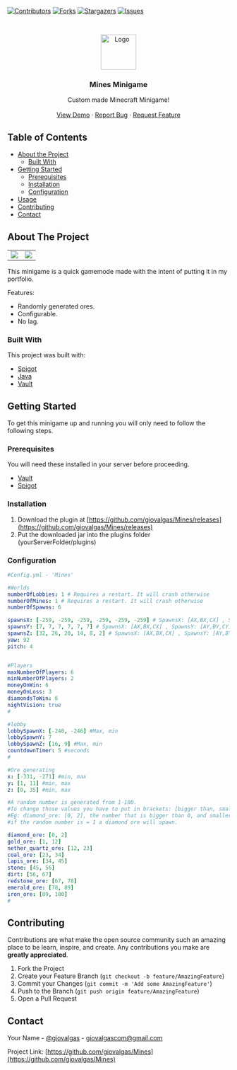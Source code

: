 <!-- PROJECT SHIELDS -->

[![Contributors][contributors-shield]][contributors-url]
[![Forks][forks-shield]][forks-url]
[![Stargazers][stars-shield]][stars-url]
[![Issues][issues-shield]][issues-url]


<!-- PROJECT LOGO -->
<br />
<p align="center">
  <a href="https://github.com/giovalgas/Mines">
    <img src="https://static.wikia.nocookie.net/minecraft/images/4/49/DiamondOreNew.png/revision/latest?cb=20190907223256" alt="Logo" width="80" height="80">
  </a>

  <h3 align="center">Mines Minigame</h3>

  <p align="center">
    Custom made Minecraft Minigame!
    <br />
    <br />
    <a href="https://youtu.be/jtKMocVHUZ0">View Demo</a>
    ·
    <a href="https://github.com/giovalgas/Mines/issues">Report Bug</a>
    ·
    <a href="https://github.com/giovalgas/Mines/issues">Request Feature</a>
  </p>
</p>



<!-- TABLE OF CONTENTS -->
## Table of Contents

* [About the Project](#about-the-project)
  * [Built With](#built-with)
* [Getting Started](#getting-started)
  * [Prerequisites](#prerequisites)
  * [Installation](#installation)
  * [Configuration](#configuration)
* [Usage](#usage)
* [Contributing](#contributing)
* [Contact](#contact)

<!-- ABOUT THE PROJECT -->
## About The Project
<table>
  <tr>
    <td><img src="https://i.gyazo.com/c0e7ac75d1aa75e9fd20bf070abc958c.gif"></td>
    <td><img src="https://i.gyazo.com/608f626fdd470ab7f8ea5e7207e1acba.gif"></td>
  </tr>
 </table>

This minigame is a quick gamemode made with the intent of putting it in my portfolio.

Features:
* Randomly generated ores.
* Configurable.
* No lag.

### Built With
This project was built with:
* [Spigot](https://www.spigotmc.org/)
* [Java](https://java.com/pt-BR/)
* [Vault](https://dev.bukkit.org/projects/vault)


<!-- GETTING STARTED -->
## Getting Started

To get this minigame up and running you will only need to follow the following steps.

### Prerequisites

You will need these installed in your server before proceeding.

* [Vault](https://dev.bukkit.org/projects/vault)
* [Spigot](https://www.spigotmc.org/)


### Installation

1. Download the plugin at [https://github.com/giovalgas/Mines/releases](https://github.com/giovalgas/Mines/releases)
2. Put the downloaded jar into the plugins folder (yourServerFolder/plugins)

### Configuration

```yaml
#Config.yml - 'Mines'

#Worlds
numberOfLobbies: 1 # Requires a restart. It will crash otherwise
numberOfMines: 1 # Requires a restart. It will crash otherwise
numberOfSpawns: 6

spawnsX: [-259, -259, -259, -259, -259, -259] # SpawnsX: [AX,BX,CX] , SpawnsY: [AY,BY,CY], SpawnsZ: [AZ,BZ,CZ]
spawnsY: [7, 7, 7, 7, 7, 7] # SpawnsX: [AX,BX,CX] , SpawnsY: [AY,BY,CY], SpawnsZ: [AZ,BZ,CZ]
spawnsZ: [32, 26, 20, 14, 8, 2] # SpawnsX: [AX,BX,CX] , SpawnsY: [AY,BY,CY], SpawnsZ: [AZ,BZ,CZ]
yaw: 92
pitch: 4


#Players
maxNumberOfPlayers: 6
minNumberOfPlayers: 2
moneyOnWin: 6
moneyOnLoss: 3
diamondsToWin: 6
nightVision: true
#

#lobby
lobbySpawnX: [-240, -246] #Max, min
lobbySpawnY: 7
lobbySpawnZ: [16, 9] #Max, min
countdownTimer: 5 #seconds
#

#Ore generating
x: [-331, -271] #min, max
y: [1, 11] #min, max
z: [0, 35] #min, max

#A random number is generated from 1-100.
#To change those values you have to put in brackets: [bigger than, smaller than]
#Eg: diamond_ore: [0, 2], the number that is bigger than 0, and smaller than 2 is = 1,
#if the random number is = 1 a diamond ore will spawn.

diamond_ore: [0, 2]
gold_ore: [1, 12]
nether_quartz_ore: [12, 23]
coal_ore: [23, 34]
lapis_ore: [34, 45]
stone: [45, 56]
dirt: [56, 67]
redstone_ore: [67, 78]
emerald_ore: [78, 89]
iron_ore: [89, 100]
#
```

<!-- CONTRIBUTING -->
## Contributing

Contributions are what make the open source community such an amazing place to be learn, inspire, and create. Any contributions you make are **greatly appreciated**.

1. Fork the Project
2. Create your Feature Branch (`git checkout -b feature/AmazingFeature`)
3. Commit your Changes (`git commit -m 'Add some AmazingFeature'`)
4. Push to the Branch (`git push origin feature/AmazingFeature`)
5. Open a Pull Request

<!-- CONTACT -->
## Contact

Your Name - [@giovalgas](https://twitter.com/giovalgas) - giovalgascom@gmail.com

Project Link: [https://github.com/giovalgas/Mines](https://github.com/giovalgas/Mines)

<!-- MARKDOWN LINKS & IMAGES -->
<!-- https://www.markdownguide.org/basic-syntax/#reference-style-links -->
[contributors-shield]: https://img.shields.io/github/contributors/giovalgas/Mines.svg?style=flat-square
[contributors-url]: https://github.com/giovalgas/Mines/graphs/contributors
[forks-shield]: https://img.shields.io/github/forks/giovalgas/Mines.svg?style=flat-square
[forks-url]: https://github.com/giovalgas/Mines/network/members
[stars-shield]: https://img.shields.io/github/stars/giovalgas/Mines.svg?style=flat-square
[stars-url]: https://github.com/giovalgas/Mines/stargazers
[issues-shield]: https://img.shields.io/github/issues/giovalgas/Mines.svg?style=flat-square
[issues-url]: https://github.com/giovalgas/Mines/issues


